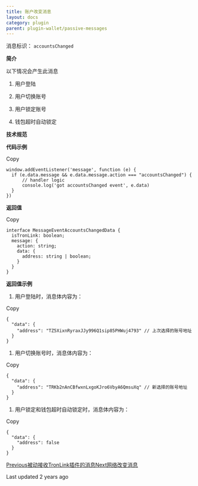 ```yaml
---
title: 账户改变消息
layout: docs
category: plugin
parent: plugin-wallet/passive-messages
---
```


消息标识： `accountsChanged`

**简介**

以下情况会产生此消息

  1. 用户登陆

  2. 用户切换账号

  3. 用户锁定账号

  4. 钱包超时自动锁定

**技术规范**

**代码示例**

Copy

    window.addEventListener('message', function (e) {
      if (e.data.message && e.data.message.action === "accountsChanged") {
          // handler logic
          console.log('got accountsChanged event', e.data)
      }
    })

**返回值**

Copy

    interface MessageEventAccountsChangedData {
      isTronLink: boolean;
      message: {
        action: string;
        data: {
          address: string | boolean;
        }
      }
    }

**返回值示例**

  1. 用户登陆时，消息体内容为：

Copy

    {
      "data": {
        "address": "TZ5XixnRyraxJJy996Q1sip85PHWuj4793" // 上次选择的账号地址
      }
    }

  1. 用户切换账号时，消息体内容为：

Copy

    {
      "data": {
        "address": "TRKb2nAnCBfwxnLxgoKJro6VbyA6QmsuXq" // 新选择的账号地址
      }
    }

  1. 用户锁定和钱包超时自动锁定时，消息体内容为：

Copy

    {
      "data": {
        "address": false
      }
    }

[Previous被动接收TronLink插件的消息](https://docs-zh.tronlink.org/cha-jian-qian-bao/bei-dong-jie-shou-tronlink-cha-jian-de-xiao-xi)[Next网络改变消息](https://docs-zh.tronlink.org/cha-jian-qian-bao/bei-dong-jie-shou-tronlink-cha-jian-de-xiao-xi/wang-luo-gai-bian-xiao-xi)

Last updated 2 years ago
